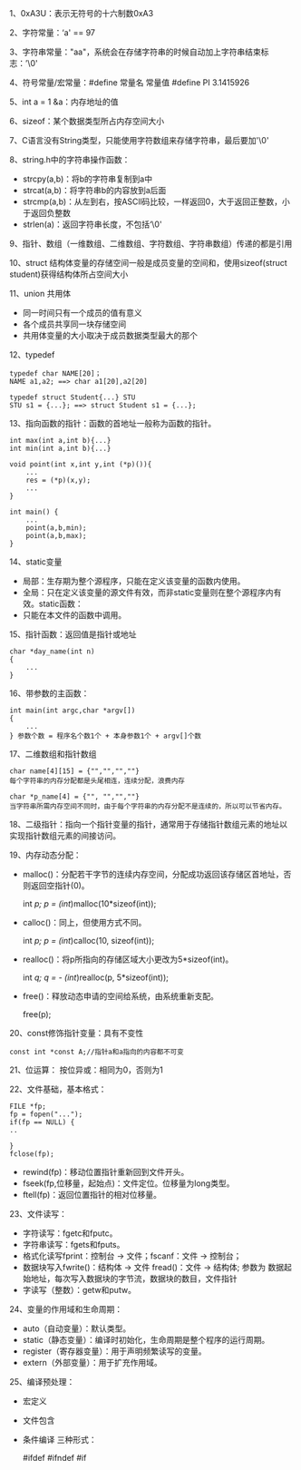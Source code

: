 1、0xA3U：表示无符号的十六制数0xA3

2、字符常量：‘a' == 97

3、字符串常量："aa"，系统会在存储字符串的时候自动加上字符串结束标志：’\0'

4、符号常量/宏常量：#define 常量名 常量值 #define PI 3.1415926

5、int a = 1 &a：内存地址的值

6、sizeof：某个数据类型所占内存空间大小

7、C语言没有String类型，只能使用字符数组来存储字符串，最后要加'\0'

8、string.h中的字符串操作函数：

- strcpy(a,b)：将b的字符串复制到a中
- strcat(a,b)：将字符串b的内容放到a后面
- strcmp(a,b)：从左到右，按ASCll码比较，一样返回0，大于返回正整数，小于返回负整数
- strlen(a)：返回字符串长度，不包括‘\0'

9、指针、数组（一维数组、二维数组、字符数组、字符串数组）传递的都是引用

10、struct 结构体变量的存储空间一般是成员变量的空间和，使用sizeof(struct student)获得结构体所占空间大小

11、union 共用体

- 同一时间只有一个成员的值有意义
- 各个成员共享同一块存储空间
- 共用体变量的大小取决于成员数据类型最大的那个

12、typedef 

    typedef char NAME[20]；
    NAME a1,a2; ==> char a1[20],a2[20]
    
    typedef struct Student{...} STU 
    STU s1 = {...}; ==> struct Student s1 = {...};

13、指向函数的指针：函数的首地址一般称为函数的指针。

    int max(int a,int b){...} 
    int min(int a,int b){...}
    
    void point(int x,int y,int (*p)()){ 
        ... 
        res = (*p)(x,y);
        ...
    }
    
    int main() {
        ... 
        point(a,b,min);
        point(a,b,max);
    }

14、static变量

- 局部：生存期为整个源程序，只能在定义该变量的函数内使用。
- 全局：只在定义该变量的源文件有效，而非static变量则在整个源程序内有效。static函数：
- 只能在本文件的函数中调用。

15、指针函数：返回值是指针或地址

    char *day_name(int n)
    {
        ...
    }
    
16、带参数的主函数：

    int main(int argc,char *argv[])
    {
        ...
    } 参数个数 = 程序名个数1个 + 本身参数1个 + argv[]个数 
    
17、二维数组和指针数组

    char name[4][15] = {"","","",""}
    每个字符串的内存分配都是头尾相连，连续分配，浪费内存
    
    char *p_name[4] = {"", "","",""}
    当字符串所需内存空间不同时，由于每个字符串的内存分配不是连续的，所以可以节省内存。
    
18、二级指针：指向一个指针变量的指针，通常用于存储指针数组元素的地址以实现指针数组元素的间接访问。

19、内存动态分配：

- malloc()：分配若干字节的连续内存空间，分配成功返回该存储区首地址，否则返回空指针(0)。
 

    int *p;
    p = (int*)malloc(10*sizeof(int));

- calloc()：同上，但使用方式不同。


    int *p;
    p = (int*)calloc(10, sizeof(int));
    
- realloc()：将p所指向的存储区域大小更改为5*sizeof(int)。


    int *q;
    q = - (int*)realloc(p, 5*sizeof(int));
    
- free()：释放动态申请的空间给系统，由系统重新支配。


    free(p);

20、const修饰指针变量：具有不变性

    const int *const A;//指针a和a指向的内容都不可变
    
21、位运算：
按位异或：相同为0，否则为1

22、文件基础，基本格式：

    FILE *fp; 
    fp = fopen("..."); 
    if(fp == NULL) {
    ..
        
    } 
    fclose(fp);
    
- rewind(fp)：移动位置指针重新回到文件开头。
- fseek(fp,位移量，起始点)：文件定位。位移量为long类型。
- ftell(fp)：返回位置指针的相对位移量。

23、文件读写：

- 字符读写：fgetc和fputc。
- 字符串读写：fgets和fputs。
- 格式化读写fprint：控制台 -> 文件；fscanf：文件 -> 控制台；
- 数据块写入fwrite()：结构体 -> 文件 fread()：文件 -> 结构体; 参数为
数据起始地址，每次写入数据块的字节流，数据块的数目，文件指针
- 字读写（整数）：getw和putw。

24、变量的作用域和生命周期：

- auto（自动变量）：默认类型。
- static（静态变量）：编译时初始化，生命周期是整个程序的运行周期。
- register（寄存器变量）：用于声明频繁读写的变量。
- extern（外部变量）：用于扩充作用域。

25、编译预处理：

- 宏定义
- 文件包含
- 条件编译 三种形式：

    
    #ifdef
    #ifndef 
    #if


